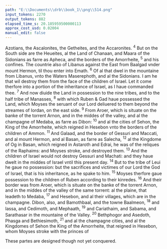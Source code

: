 ```yaml
---
path: "E:\\Documents\\drb\\book_1\\png\\514.png"
input_tokens: 2270
output_tokens: 882
elapsed_time_s: 20.185959500000113
approx_cost_usd: 0.02004
manual_edit: false
---
```

Azotians, the Ascalonites, the Getheites, and the Accaronites. <sup>4</sup> But on the South side are the Heueites, al the Land of Chanaan, and Maara of the Sidonians as farre as Apheca, and the borders of the Amorrheite, <sup>5</sup> and his confines. The countrie also of Libanus against the East from Baalgad vnder mount Hermon, til thou enter into Emath. <sup>6</sup> Of al that dwel in the mountaine from Libanus, vnto the Waters Maserephoth, and al the Sidonians. I am he that wil destroy them from the face of the children of Israel. Let it come therfore into a portion of the inheritance of Israel, as I haue commanded thee. <sup>7</sup> And now diuide the Land in possession to the nine tribes, and to the half tribe of Manasses, <sup>8</sup> with which Ruben & Gad haue possessed the Land, which Moyses the seruant of our Lord deliuered to them beyond the streames of Iordan, on the east side. <sup>9</sup> From Aroer, which is situate on the banke of the torrent Arnon, and in the middes of the valley, and al the champagne of Medaba, as farre as Dibon: <sup>10</sup> and al the cities of Sehon, the King of the Amorrheite, which reigned in Hesebon vnto the borders of the children of Ammon. <sup>11</sup> And Galaad, and the border of Gessuri and Maccati, and al mount Hermon, and al Basan, as farre as Salecha, <sup>12</sup> al the Kingdome of Og in Basan, which reigned in Astaroth and Edrai, he was of the reliques of the Raphaims: and Moyses stroke, and destroyed them. <sup>13</sup> And the children of Israel would not destroy Gessuri and Machati: and they haue dwelt in the middes of Israel vntil this present day. <sup>14</sup> But to the tribe of Leui he gaue no possession: but the sacrifices and victimes of our Lord the God of Israel, that is his inheritance, as he spake to him. <sup>15</sup> Moyses therfore gaue possession to the children of Ruben according to their kinredes. <sup>16</sup> And their border was from Aroer, which is situate on the banke of the torrent Arnon, and in the middes of the valley of the same torrent: al the plaine, that leadeth to Medaba, <sup>17</sup> and Hesebon, and al their villages, which are in the champagne. Dibon, also, and Bamothbaal, and the towne Baalmeon, <sup>18</sup> and Iassa, and Cedimoth, and Mephaath, <sup>19</sup> and Cariathaim, and Sabama, and Sarathasar in the mountaine of the Valley. <sup>20</sup> Bethphogor and Asedoth, Phasga and Bethiesimoth, <sup>21</sup> and al the champagne cities, and al the Kingdomes of Sehon the King of the Amorrheite, that reigned in Hesebon, whom Moyses stroke with the princes of

<aside>These partes are designed though not yet conquered.</aside>

[^1]: Iosue.